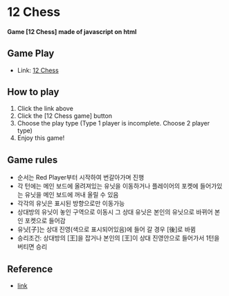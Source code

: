 # 12 Chess
#### Game [12 Chess] made of javascript on html

## Game Play
+ Link: [12 Chess](https://ns-jin.github.io/12chess/index.html)

## How to play
1. Click the link above
2. Click the [12 Chess game] button
3. Choose the play type (Type 1 player is incomplete. Choose 2 player type)
4. Enjoy this game!

## Game rules
+ 순서는 Red Player부터 시작하여 번갈아가며 진행
+ 각 턴에는 메인 보드에 올려져있는 유닛을 이동하거나 플레이어의 포켓에 들어가있는 유닛을 메인 보드에 꺼내 올릴 수 있음
+ 각각의 유닛은 표시된 방향으로만 이동가능
+ 상대방의 유닛이 놓인 구역으로 이동시 그 상대 유닛은 본인의 유닛으로 바뀌어 본인 포켓으로 들어감
+ 유닛[子]는 상대 진영(색으로 표시되어있음)에 들어 갈 경우 [後]로 바뀜
+ 승리조건: 상대방의 [王]을 잡거나 본인의 [王]이 상대 진영안으로 들어가서 1턴을 버티면 승리

## Reference
+ [link](https://namu.wiki/w/%EC%8B%AD%EC%9D%B4%EC%9E%A5%EA%B8%B0)
